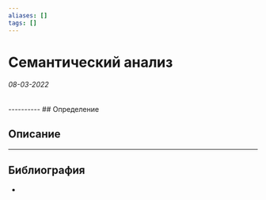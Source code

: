 ```yaml
---
aliases: []
tags: []
---
```

# Семантический анализ
<h6>08-03-2022</h6>
----------
## Определение

## Описание

---
## Библиография
- 
